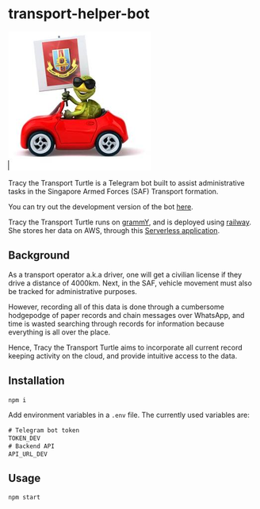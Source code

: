 # transport-helper-bot

![tracy-the-transport-turtle](./assets/tracy.jpg)

Tracy the Transport Turtle is a Telegram bot built to assist administrative tasks in the Singapore Armed Forces (SAF) Transport formation.

You can try out the development version of the bot [here](https://t.me/TracyTheTurtleDevBot).

Tracy the Transport Turtle runs on [grammY](https://grammy.dev/), and is deployed using [railway](railway.app/). She stores her data on AWS, through this [Serverless application](https://github.com/khayliang/transport-helper-server).

## Background

As a transport operator a.k.a driver, one will get a civilian license if they drive a distance of 4000km. Next, in the SAF, vehicle movement must also be tracked for administrative purposes.

However, recording all of this data is done through a cumbersome hodgepodge of paper records and chain messages over WhatsApp, and time is wasted searching through records for information because everything is all over the place.

Hence, Tracy the Transport Turtle aims to incorporate all current record keeping activity on the cloud, and provide intuitive access to the data.

## Installation

```
npm i
```

Add environment variables in a `.env` file. The currently used variables are:

```
# Telegram bot token
TOKEN_DEV
# Backend API
API_URL_DEV
```

## Usage

```
npm start
```
